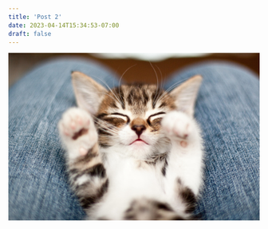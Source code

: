 ```yaml
---
title: 'Post 2'
date: 2023-04-14T15:34:53-07:00
draft: false
---
```

![](../../attachments/images/b.jpg)
